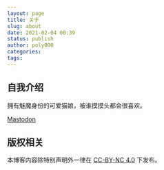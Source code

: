 ```yaml
---
layout: page
title: 关于
slug: about
date: 2021-02-04 00:39
status: publish
author: poly000
categories: 
tags: 
--- 
```


## 自我介绍

拥有魅魔身份的可爱猫娘，被谁摸摸头都会很喜欢。

<a rel="me" href="https://o3o.ca/@poly000">Mastodon</a>

## 版权相关

本博客内容除特别声明外一律在 [CC-BY-NC 4.0] 下发布。

[CC-BY-NC 4.0]: https://creativecommons.org/licenses/by-nc/4.0/
